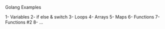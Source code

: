 Golang Examples

1- Variables
2- if else & switch
3- Loops
4- Arrays
5- Maps
6- Functions
7- Functions #2
8- ...
